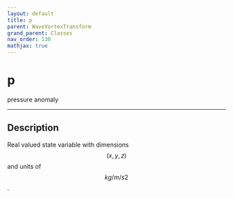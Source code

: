 ```yaml
---
layout: default
title: p
parent: WaveVortexTransform
grand_parent: Classes
nav_order: 130
mathjax: true
---
```


#  p

pressure anomaly


---

## Description
Real valued state variable with dimensions $$(x,y,z)$$ and units of $$kg/m/s2$$.

